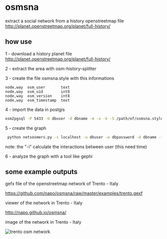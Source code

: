# osmsna
extract a social network from a history openstreetmap file
http://planet.openstreetmap.org/planet/full-history/

## how use
1 - download a history planet file
http://planet.openstreetmap.org/planet/full-history/

2 - extract the area with osm-history-splitter

3 - create the file osmsna.style with this informations
```
node,way  osm_user       text
node,way  osm_uid        int8
node,way  osm_version    int8
node,way  osm_timestamp  text
```

4 - import the data in postgis
```bash
osm2pgsql -P 5433 -U dbuser -d dbname -m -x -k -S /path/of/osmsna.style file_history.osh
```

5 - create the graph
```bash
 python netsosmers.py -s localhost -u dbuser -w dbpassword -d dbname -i -o graphfile -g gexf
```
 note: the "-i" calculate the interactions between user (this need time)

6 - analyze the graph with a tool like gephi

## some example outputs
gefx file of the openstreetmap network of Trento - Italy

https://github.com/napo/osmsna/raw/master/examples/trento.gexf

viewer of the network in Trento - Italy

http://napo.github.io/osmsna/


image of the network in Trento - Italy

![trento osm network](https://raw.github.com/napo/osmsna/master/examples/trento_network.png)


